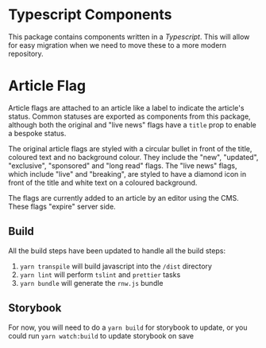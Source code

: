 # Typescript Components

This package contains components written in a *Typescript*. This will allow for
easy migration when we need to move these to a more modern repository.
# Article Flag
Article flags are attached to an article like a label to indicate the article's
status. Common statuses are exported as components from this package, although both the original and "live news" flags have a `title` prop to enable a bespoke status.

The original article flags are styled with a circular bullet in front of the title, coloured text and no background colour. They include the "new", "updated", "exclusive", "sponsored" and "long read" flags. The "live news" flags, which include "live" and "breaking", are styled to have a diamond icon in front of the title and white text on a coloured background.

The flags are currently added to an article by an editor using the CMS. These
flags "expire" server side.
## Build

All the build steps have been updated to handle all the build steps:

1. `yarn transpile` will build javascript into the `/dist` directory
1. `yarn lint` will perform `tslint` and `prettier` tasks
1. `yarn bundle` will generate the `rnw.js` bundle

## Storybook

For now, you will need to do a `yarn build` for storybook to update, or you could run `yarn watch:build` to update storybook on save

